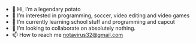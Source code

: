 - 👋 Hi, I’m a legendary potato
- 👀 I’m interested in programming, soccer, video editing and video games
- 🌱 I’m currently learning school stuff and programming and capcut
- 💞️ I’m looking to collaborate on absolutely nothing.
- 📫 How to reach me notavirus32@gmail.com

<!---
Ditb4ever/Ditb4ever is a ✨ special ✨ repository because its `README.md` (this file) appears on your GitHub profile.
You can click the Preview link to take a look at your changes.
--->
